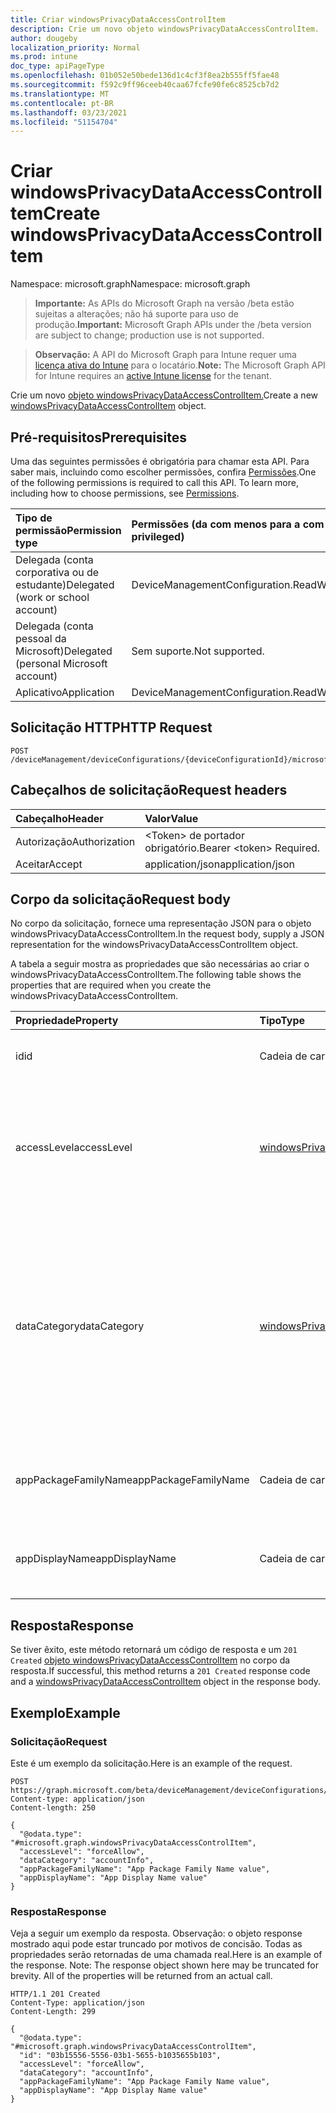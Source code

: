 ```yaml
---
title: Criar windowsPrivacyDataAccessControlItem
description: Crie um novo objeto windowsPrivacyDataAccessControlItem.
author: dougeby
localization_priority: Normal
ms.prod: intune
doc_type: apiPageType
ms.openlocfilehash: 01b052e50bede136d1c4cf3f8ea2b555ff5fae48
ms.sourcegitcommit: f592c9ff96ceeb40caa67fcfe90fe6c8525cb7d2
ms.translationtype: MT
ms.contentlocale: pt-BR
ms.lasthandoff: 03/23/2021
ms.locfileid: "51154704"
---
```

# <a name="create-windowsprivacydataaccesscontrolitem"></a><span data-ttu-id="a3a5a-103">Criar windowsPrivacyDataAccessControlItem</span><span class="sxs-lookup"><span data-stu-id="a3a5a-103">Create windowsPrivacyDataAccessControlItem</span></span>

<span data-ttu-id="a3a5a-104">Namespace: microsoft.graph</span><span class="sxs-lookup"><span data-stu-id="a3a5a-104">Namespace: microsoft.graph</span></span>

> <span data-ttu-id="a3a5a-105">**Importante:** As APIs do Microsoft Graph na versão /beta estão sujeitas a alterações; não há suporte para uso de produção.</span><span class="sxs-lookup"><span data-stu-id="a3a5a-105">**Important:** Microsoft Graph APIs under the /beta version are subject to change; production use is not supported.</span></span>

> <span data-ttu-id="a3a5a-106">**Observação:** A API do Microsoft Graph para Intune requer uma [licença ativa do Intune](https://go.microsoft.com/fwlink/?linkid=839381) para o locatário.</span><span class="sxs-lookup"><span data-stu-id="a3a5a-106">**Note:** The Microsoft Graph API for Intune requires an [active Intune license](https://go.microsoft.com/fwlink/?linkid=839381) for the tenant.</span></span>

<span data-ttu-id="a3a5a-107">Crie um novo [objeto windowsPrivacyDataAccessControlItem.](../resources/intune-deviceconfig-windowsprivacydataaccesscontrolitem.md)</span><span class="sxs-lookup"><span data-stu-id="a3a5a-107">Create a new [windowsPrivacyDataAccessControlItem](../resources/intune-deviceconfig-windowsprivacydataaccesscontrolitem.md) object.</span></span>

## <a name="prerequisites"></a><span data-ttu-id="a3a5a-108">Pré-requisitos</span><span class="sxs-lookup"><span data-stu-id="a3a5a-108">Prerequisites</span></span>
<span data-ttu-id="a3a5a-p101">Uma das seguintes permissões é obrigatória para chamar esta API. Para saber mais, incluindo como escolher permissões, confira [Permissões](/graph/permissions-reference).</span><span class="sxs-lookup"><span data-stu-id="a3a5a-p101">One of the following permissions is required to call this API. To learn more, including how to choose permissions, see [Permissions](/graph/permissions-reference).</span></span>

|<span data-ttu-id="a3a5a-111">Tipo de permissão</span><span class="sxs-lookup"><span data-stu-id="a3a5a-111">Permission type</span></span>|<span data-ttu-id="a3a5a-112">Permissões (da com menos para a com mais privilégios)</span><span class="sxs-lookup"><span data-stu-id="a3a5a-112">Permissions (from least to most privileged)</span></span>|
|:---|:---|
|<span data-ttu-id="a3a5a-113">Delegada (conta corporativa ou de estudante)</span><span class="sxs-lookup"><span data-stu-id="a3a5a-113">Delegated (work or school account)</span></span>|<span data-ttu-id="a3a5a-114">DeviceManagementConfiguration.ReadWrite.All</span><span class="sxs-lookup"><span data-stu-id="a3a5a-114">DeviceManagementConfiguration.ReadWrite.All</span></span>|
|<span data-ttu-id="a3a5a-115">Delegada (conta pessoal da Microsoft)</span><span class="sxs-lookup"><span data-stu-id="a3a5a-115">Delegated (personal Microsoft account)</span></span>|<span data-ttu-id="a3a5a-116">Sem suporte.</span><span class="sxs-lookup"><span data-stu-id="a3a5a-116">Not supported.</span></span>|
|<span data-ttu-id="a3a5a-117">Aplicativo</span><span class="sxs-lookup"><span data-stu-id="a3a5a-117">Application</span></span>|<span data-ttu-id="a3a5a-118">DeviceManagementConfiguration.ReadWrite.All</span><span class="sxs-lookup"><span data-stu-id="a3a5a-118">DeviceManagementConfiguration.ReadWrite.All</span></span>|

## <a name="http-request"></a><span data-ttu-id="a3a5a-119">Solicitação HTTP</span><span class="sxs-lookup"><span data-stu-id="a3a5a-119">HTTP Request</span></span>
<!-- {
  "blockType": "ignored"
}
-->
``` http
POST /deviceManagement/deviceConfigurations/{deviceConfigurationId}/microsoft.graph.windows10GeneralConfiguration/privacyAccessControls
```

## <a name="request-headers"></a><span data-ttu-id="a3a5a-120">Cabeçalhos de solicitação</span><span class="sxs-lookup"><span data-stu-id="a3a5a-120">Request headers</span></span>
|<span data-ttu-id="a3a5a-121">Cabeçalho</span><span class="sxs-lookup"><span data-stu-id="a3a5a-121">Header</span></span>|<span data-ttu-id="a3a5a-122">Valor</span><span class="sxs-lookup"><span data-stu-id="a3a5a-122">Value</span></span>|
|:---|:---|
|<span data-ttu-id="a3a5a-123">Autorização</span><span class="sxs-lookup"><span data-stu-id="a3a5a-123">Authorization</span></span>|<span data-ttu-id="a3a5a-124">&lt;Token&gt; de portador obrigatório.</span><span class="sxs-lookup"><span data-stu-id="a3a5a-124">Bearer &lt;token&gt; Required.</span></span>|
|<span data-ttu-id="a3a5a-125">Aceitar</span><span class="sxs-lookup"><span data-stu-id="a3a5a-125">Accept</span></span>|<span data-ttu-id="a3a5a-126">application/json</span><span class="sxs-lookup"><span data-stu-id="a3a5a-126">application/json</span></span>|

## <a name="request-body"></a><span data-ttu-id="a3a5a-127">Corpo da solicitação</span><span class="sxs-lookup"><span data-stu-id="a3a5a-127">Request body</span></span>
<span data-ttu-id="a3a5a-128">No corpo da solicitação, fornece uma representação JSON para o objeto windowsPrivacyDataAccessControlItem.</span><span class="sxs-lookup"><span data-stu-id="a3a5a-128">In the request body, supply a JSON representation for the windowsPrivacyDataAccessControlItem object.</span></span>

<span data-ttu-id="a3a5a-129">A tabela a seguir mostra as propriedades que são necessárias ao criar o windowsPrivacyDataAccessControlItem.</span><span class="sxs-lookup"><span data-stu-id="a3a5a-129">The following table shows the properties that are required when you create the windowsPrivacyDataAccessControlItem.</span></span>

|<span data-ttu-id="a3a5a-130">Propriedade</span><span class="sxs-lookup"><span data-stu-id="a3a5a-130">Property</span></span>|<span data-ttu-id="a3a5a-131">Tipo</span><span class="sxs-lookup"><span data-stu-id="a3a5a-131">Type</span></span>|<span data-ttu-id="a3a5a-132">Descrição</span><span class="sxs-lookup"><span data-stu-id="a3a5a-132">Description</span></span>|
|:---|:---|:---|
|<span data-ttu-id="a3a5a-133">id</span><span class="sxs-lookup"><span data-stu-id="a3a5a-133">id</span></span>|<span data-ttu-id="a3a5a-134">Cadeia de caracteres</span><span class="sxs-lookup"><span data-stu-id="a3a5a-134">String</span></span>|<span data-ttu-id="a3a5a-135">A chave do WindowsPrivacyDataAccessControlItem.</span><span class="sxs-lookup"><span data-stu-id="a3a5a-135">The key of WindowsPrivacyDataAccessControlItem.</span></span>|
|<span data-ttu-id="a3a5a-136">accessLevel</span><span class="sxs-lookup"><span data-stu-id="a3a5a-136">accessLevel</span></span>|[<span data-ttu-id="a3a5a-137">windowsPrivacyDataAccessLevel</span><span class="sxs-lookup"><span data-stu-id="a3a5a-137">windowsPrivacyDataAccessLevel</span></span>](../resources/intune-deviceconfig-windowsprivacydataaccesslevel.md)|<span data-ttu-id="a3a5a-138">Isso indica um nível de acesso para a categoria de dados de privacidade ao qual o aplicativo especificado será dado.</span><span class="sxs-lookup"><span data-stu-id="a3a5a-138">This indicates an access level for the privacy data category to which the specified application will be given to.</span></span> <span data-ttu-id="a3a5a-139">Os valores possíveis são: `notConfigured`, `forceAllow`, `forceDeny`, `userInControl`.</span><span class="sxs-lookup"><span data-stu-id="a3a5a-139">Possible values are: `notConfigured`, `forceAllow`, `forceDeny`, `userInControl`.</span></span>|
|<span data-ttu-id="a3a5a-140">dataCategory</span><span class="sxs-lookup"><span data-stu-id="a3a5a-140">dataCategory</span></span>|[<span data-ttu-id="a3a5a-141">windowsPrivacyDataCategory</span><span class="sxs-lookup"><span data-stu-id="a3a5a-141">windowsPrivacyDataCategory</span></span>](../resources/intune-deviceconfig-windowsprivacydatacategory.md)|<span data-ttu-id="a3a5a-142">Isso indica uma categoria de dados de privacidade à qual o controle de acesso específico será aplicado.</span><span class="sxs-lookup"><span data-stu-id="a3a5a-142">This indicates a privacy data category to which the specific access control will apply.</span></span> <span data-ttu-id="a3a5a-143">Os valores possíveis são: `notConfigured` , , , , , , , , , `accountInfo` , , , , `appsRunInBackground` , , , `calendar` , `callHistory` `camera` , `contacts` `diagnosticsInfo` `email` `location` `messaging` `microphone` `motion` `notifications` `phone` `radios` `tasks` . `syncWithDevices` `trustedDevices`</span><span class="sxs-lookup"><span data-stu-id="a3a5a-143">Possible values are: `notConfigured`, `accountInfo`, `appsRunInBackground`, `calendar`, `callHistory`, `camera`, `contacts`, `diagnosticsInfo`, `email`, `location`, `messaging`, `microphone`, `motion`, `notifications`, `phone`, `radios`, `tasks`, `syncWithDevices`, `trustedDevices`.</span></span>|
|<span data-ttu-id="a3a5a-144">appPackageFamilyName</span><span class="sxs-lookup"><span data-stu-id="a3a5a-144">appPackageFamilyName</span></span>|<span data-ttu-id="a3a5a-145">Cadeia de caracteres</span><span class="sxs-lookup"><span data-stu-id="a3a5a-145">String</span></span>|<span data-ttu-id="a3a5a-146">O Nome da Família de Pacotes de um aplicativo do Windows.</span><span class="sxs-lookup"><span data-stu-id="a3a5a-146">The Package Family Name of a Windows app.</span></span> <span data-ttu-id="a3a5a-147">Quando definido, o nível de acesso se aplica ao aplicativo especificado.</span><span class="sxs-lookup"><span data-stu-id="a3a5a-147">When set, the access level applies to the specified application.</span></span>|
|<span data-ttu-id="a3a5a-148">appDisplayName</span><span class="sxs-lookup"><span data-stu-id="a3a5a-148">appDisplayName</span></span>|<span data-ttu-id="a3a5a-149">Cadeia de caracteres</span><span class="sxs-lookup"><span data-stu-id="a3a5a-149">String</span></span>|<span data-ttu-id="a3a5a-150">O Nome da Família de Pacotes de um aplicativo do Windows.</span><span class="sxs-lookup"><span data-stu-id="a3a5a-150">The Package Family Name of a Windows app.</span></span> <span data-ttu-id="a3a5a-151">Quando definido, o nível de acesso se aplica ao aplicativo especificado.</span><span class="sxs-lookup"><span data-stu-id="a3a5a-151">When set, the access level applies to the specified application.</span></span>|



## <a name="response"></a><span data-ttu-id="a3a5a-152">Resposta</span><span class="sxs-lookup"><span data-stu-id="a3a5a-152">Response</span></span>
<span data-ttu-id="a3a5a-153">Se tiver êxito, este método retornará um código de resposta e um `201 Created` [objeto windowsPrivacyDataAccessControlItem](../resources/intune-deviceconfig-windowsprivacydataaccesscontrolitem.md) no corpo da resposta.</span><span class="sxs-lookup"><span data-stu-id="a3a5a-153">If successful, this method returns a `201 Created` response code and a [windowsPrivacyDataAccessControlItem](../resources/intune-deviceconfig-windowsprivacydataaccesscontrolitem.md) object in the response body.</span></span>

## <a name="example"></a><span data-ttu-id="a3a5a-154">Exemplo</span><span class="sxs-lookup"><span data-stu-id="a3a5a-154">Example</span></span>

### <a name="request"></a><span data-ttu-id="a3a5a-155">Solicitação</span><span class="sxs-lookup"><span data-stu-id="a3a5a-155">Request</span></span>
<span data-ttu-id="a3a5a-156">Este é um exemplo da solicitação.</span><span class="sxs-lookup"><span data-stu-id="a3a5a-156">Here is an example of the request.</span></span>
``` http
POST https://graph.microsoft.com/beta/deviceManagement/deviceConfigurations/{deviceConfigurationId}/microsoft.graph.windows10GeneralConfiguration/privacyAccessControls
Content-type: application/json
Content-length: 250

{
  "@odata.type": "#microsoft.graph.windowsPrivacyDataAccessControlItem",
  "accessLevel": "forceAllow",
  "dataCategory": "accountInfo",
  "appPackageFamilyName": "App Package Family Name value",
  "appDisplayName": "App Display Name value"
}
```

### <a name="response"></a><span data-ttu-id="a3a5a-157">Resposta</span><span class="sxs-lookup"><span data-stu-id="a3a5a-157">Response</span></span>
<span data-ttu-id="a3a5a-p106">Veja a seguir um exemplo da resposta. Observação: o objeto response mostrado aqui pode estar truncado por motivos de concisão. Todas as propriedades serão retornadas de uma chamada real.</span><span class="sxs-lookup"><span data-stu-id="a3a5a-p106">Here is an example of the response. Note: The response object shown here may be truncated for brevity. All of the properties will be returned from an actual call.</span></span>
``` http
HTTP/1.1 201 Created
Content-Type: application/json
Content-Length: 299

{
  "@odata.type": "#microsoft.graph.windowsPrivacyDataAccessControlItem",
  "id": "03b15556-5556-03b1-5655-b1035655b103",
  "accessLevel": "forceAllow",
  "dataCategory": "accountInfo",
  "appPackageFamilyName": "App Package Family Name value",
  "appDisplayName": "App Display Name value"
}
```




